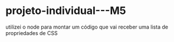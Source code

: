 # projeto-individual---M5


utilizei o node para montar um código que vai receber uma lista de
propriedades de CSS 
